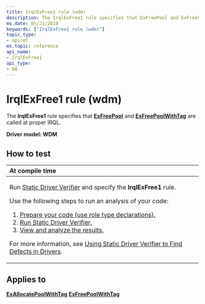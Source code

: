```yaml
---
title: IrqlExFree1 rule (wdm)
description: The IrqlExFree1 rule specifies that ExFreePool and ExFreePoolWithTag are called at proper IRQL.
ms.date: 05/21/2018
keywords: ["IrqlExFree1 rule (wdm)"]
topic_type:
- apiref
ms.topic: reference
api_name:
- IrqlExFree1
api_type:
- NA
---
```


# IrqlExFree1 rule (wdm)


The **IrqlExFree1** rule specifies that [**ExFreePool**](/windows-hardware/drivers/ddi/ntddk/nf-ntddk-exfreepool) and [**ExFreePoolWithTag**](/windows-hardware/drivers/ddi/wdm/nf-wdm-exfreepoolwithtag) are called at proper IRQL.

**Driver model: WDM**

## How to test

<table>
<colgroup>
<col width="100%" />
</colgroup>
<thead>
<tr class="header">
<th align="left">At compile time</th>
</tr>
</thead>
<tbody>
<tr class="odd">
<td align="left"><p>Run <a href="/windows-hardware/drivers/devtest/static-driver-verifier" data-raw-source="[Static Driver Verifier](./static-driver-verifier.md)">Static Driver Verifier</a> and specify the <strong>IrqlExFree1</strong> rule.</p>
Use the following steps to run an analysis of your code:
<ol>
<li><a href="/windows-hardware/drivers/devtest/using-static-driver-verifier-to-find-defects-in-drivers#preparing-your-source-code" data-raw-source="[Prepare your code (use role type declarations).](./using-static-driver-verifier-to-find-defects-in-drivers.md#preparing-your-source-code)">Prepare your code (use role type declarations).</a></li>
<li><a href="/windows-hardware/drivers/devtest/using-static-driver-verifier-to-find-defects-in-drivers#running-static-driver-verifier" data-raw-source="[Run Static Driver Verifier.](./using-static-driver-verifier-to-find-defects-in-drivers.md#running-static-driver-verifier)">Run Static Driver Verifier.</a></li>
<li><a href="/windows-hardware/drivers/devtest/using-static-driver-verifier-to-find-defects-in-drivers#viewing-and-analyzing-the-results" data-raw-source="[View and analyze the results.](./using-static-driver-verifier-to-find-defects-in-drivers.md#viewing-and-analyzing-the-results)">View and analyze the results.</a></li>
</ol>
<p>For more information, see <a href="/windows-hardware/drivers/devtest/using-static-driver-verifier-to-find-defects-in-drivers" data-raw-source="[Using Static Driver Verifier to Find Defects in Drivers](./using-static-driver-verifier-to-find-defects-in-drivers.md)">Using Static Driver Verifier to Find Defects in Drivers</a>.</p></td>
</tr>
</tbody>
</table>

## Applies to

[**ExAllocatePoolWithTag**](/windows-hardware/drivers/ddi/wdm/nf-wdm-exallocatepoolwithtag)
[**ExFreePoolWithTag**](/windows-hardware/drivers/ddi/wdm/nf-wdm-exfreepoolwithtag)
